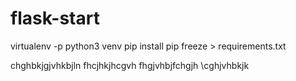 # flask-start
virtualenv -p python3 venv
pip install
pip freeze > requirements.txt

chghbkjgjvhkbjln
fhcjhkjhcgvh
fhgjvhbjfchgjh
\cghjvhbkjk
